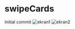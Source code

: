 # swipeCards
Initial commit
![ekran1](https://user-images.githubusercontent.com/33581493/107830716-82ff6200-6d9d-11eb-828c-15113b0c7e7f.PNG)
![ekran2](https://user-images.githubusercontent.com/33581493/107831036-35cfc000-6d9e-11eb-95dc-03fd9e5611b8.PNG)
